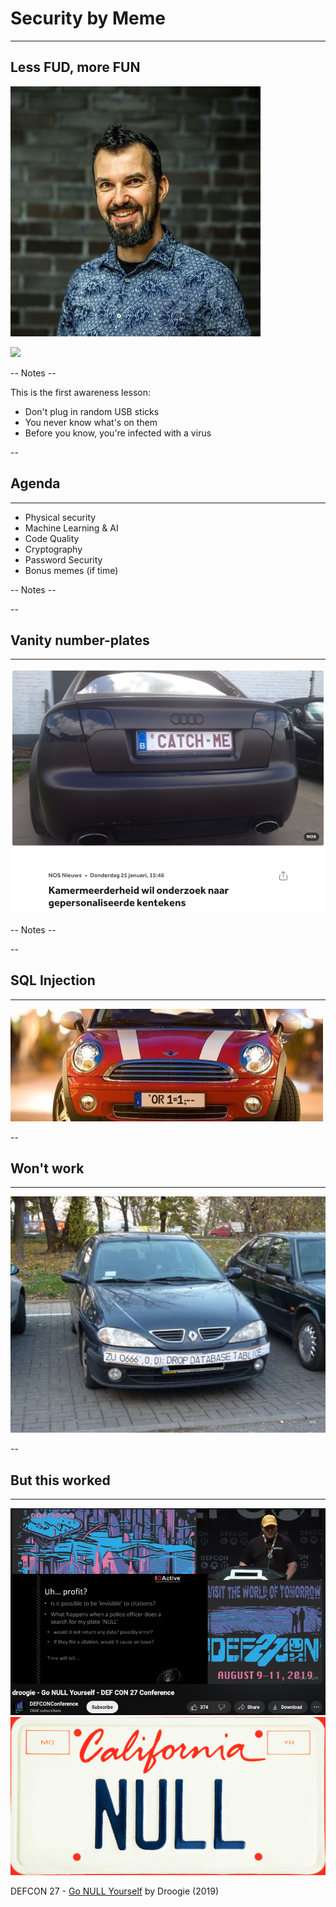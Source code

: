 
<!-- .slide: data-background="#FFFFFF" style="text-align: left; vertical-align: middle; color:white" color="#FFFFFF" -->
# Security by Meme<!-- .element style="color: #DB8831;" -->
<hr />

## Less FUD, more FUN<!-- .element style="color: #DB8831;" -->

![](./pics/brpa.jpg)<!-- .element style="position: fixed; top: 300px; left: 60px; height: 200px;"  -->

![](pics/meme/pizza_baby.gif)<!-- .element style="vertical-align: middle; background:none; border:none; box-shadow:none; position: fixed; bottom: 80px; right: 20px; width: 440px" -->


-- Notes --

This is the first awareness lesson:
* Don't plug in random USB sticks
* You never know what's on them
* Before you know, you're infected with a virus

--

## Agenda
<hr />


* Physical security
* Machine Learning & AI
* Code Quality
* Cryptography
* Password Security
* Bonus memes (if time)

-- Notes --


--

## Vanity number-plates
<hr />

![](./pics/meme/traffic/personalised_numberplates.png)<!-- .element class="center-xy" style="background:none; border:none; box-shadow:none; position: fixed; bottom: 0px; right: 0px; width: 700px;" -->


-- Notes --

--

## SQL Injection
<hr />

![](./pics/meme/injection/injection_number_plate.jpeg)<!-- .element class="center-xy" style="background:none; border:none; box-shadow:none; position: fixed; bottom: 0px; right: 0px; width: 700px;" -->

--

## Won't work
<hr />

![](./pics/meme/injection/SQL_injection.jpg)<!-- .element class="center-xy" style="background:none; border:none; box-shadow:none; position: fixed; bottom: 0px; right: 0px; width: 700px;" -->

--

## But this worked

<hr />

![](./pics/meme/injection/null_plate_video.png)<!-- .element style="background:none; border:none; box-shadow:none; position: fixed; bottom: 50px; right: 10px; width: 700px;" -->
![](./pics/meme/injection/null_plate.png)<!-- .element style="background:none; border:none; box-shadow:none; position: fixed; top: 120px; left: 10px; width: 400px;" -->

<span>DEFCON 27 - [Go NULL Yourself](https://www.youtube.com/watch?v=TwRE2QK1Ibc) by Droogie (2019)</span><!-- .element style="font-size: 30px; box-shadow:none; position: fixed; bottom: 10px; left: 10px;" -->
